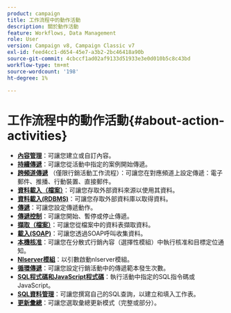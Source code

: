 ```yaml
---
product: campaign
title: 工作流程中的動作活動
description: 關於動作活動
feature: Workflows, Data Management
role: User
version: Campaign v8, Campaign Classic v7
exl-id: feed4cc1-d654-45e7-a3b2-2bc46418a90b
source-git-commit: 4cbccf1ad02af9133d51933e3e0d010b5c8c43bd
workflow-type: tm+mt
source-wordcount: '198'
ht-degree: 1%

---
```


# 工作流程中的動作活動{#about-action-activities}

* **[內容管理](content-management.md)**：可讓您建立或自訂內容。
* **[持續傳遞](continuous-delivery.md)**：可讓您從活動中指定的案例開始傳遞。
* **[跨頻道傳遞](cross-channel-deliveries.md)** （僅限行銷活動工作流程）：可讓您在對應頻道上設定傳遞：電子郵件、推播、行動裝置、直接郵件。
* **[資料載入（檔案）](data-loading-rdbms.md)**：可讓您存取外部資料來源以使用其資料。
* **[資料載入(RDBMS)](data-loading-rdbms.md)**：可讓您存取外部資料庫以取得資料。
* **[傳遞](delivery.md)**：可讓您設定傳遞動作。
* **[傳遞控制](delivery-control.md)**：可讓您開始、暫停或停止傳遞。
* **[擷取（檔案）](extraction-file.md)**：可讓您從檔案中的資料表擷取資料。
* **[載入(SOAP)](loading-soap.md)**：可讓您透過SOAP呼叫收集資料。
* **[本機核准](local-approval.md)**：可讓您在分散式行銷內容（選擇性模組）中執行核准和目標定位通知。
* **[Nlserver模組](nlserver-module.md)**：以引數啟動nlserver模組。
* **[循環傳遞](recurring-delivery.md)**：可讓您設定行銷活動中的傳遞範本發生次數。
* **[SQL程式碼和JavaScript程式碼](sql-code-and-javascript-code.md)**：執行活動中指定的SQL指令碼或JavaScript。
* **[SQL資料管理](sql-data-management.md)**：可讓您撰寫自己的SQL查詢，以建立和填入工作表。
* **[更新彙總](update-aggregate.md)**：可讓您選取彙總更新模式（完整或部分）。
